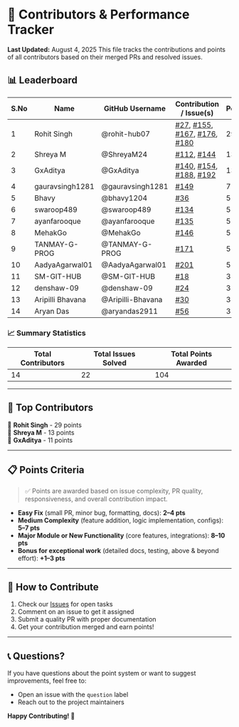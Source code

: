 # 👥 Contributors & Performance Tracker

**Last Updated:** August 4, 2025
This file tracks the contributions and points of all contributors based on their merged PRs and resolved issues.

## 📊 Leaderboard

| S.No | Name             | GitHub Username   | Contribution / Issue(s)                                                                                                                                                                                                                                                                                            | Points | Status |
| ---- | ---------------- | ----------------- | ------------------------------------------------------------------------------------------------------------------------------------------------------------------------------------------------------------------------------------------------------------------------------------------------------------------ | ------ | ------ |
| 1    | Rohit Singh      | @rohit-hub07      | [#27](https://github.com/adityagarwal15/JobSync/issues/27), [#155](https://github.com/adityagarwal15/JobSync/issues/155), [#167](https://github.com/adityagarwal15/JobSync/issues/167), [#176](https://github.com/adityagarwal15/JobSync/issues/176), [#180](https://github.com/adityagarwal15/JobSync/issues/180) | 29     | ✅     |
| 2    | Shreya M         | @ShreyaM24        | [#112](https://github.com/adityagarwal15/JobSync/issues/112), [#144](https://github.com/adityagarwal15/JobSync/issues/144)                                                                                                                                                                                         | 13     | ✅     |
| 3    | GxAditya         | @GxAditya         | [#140](https://github.com/adityagarwal15/JobSync/issues/140), [#154](https://github.com/adityagarwal15/JobSync/issues/154), [#188](https://github.com/adityagarwal15/JobSync/issues/188), [#192](https://github.com/adityagarwal15/JobSync/issues/192)                                                             | 13     | ✅     |
| 4    | gauravsingh1281  | @gauravsingh1281  | [#149](https://github.com/adityagarwal15/JobSync/issues/149)                                                                                                                                                                                                                                                       | 7      | ✅     |
| 5    | Bhavy            | @bhavy1204        | [#36](https://github.com/yourusername/yourrepo/issues/36)                                                                                                                                                                                                                                                          | 5      | ✅     |
| 6    | swaroop489       | @swaroop489       | [#134](https://github.com/adityagarwal15/JobSync/issues/134)                                                                                                                                                                                                                                                       | 5      | ✅     |
| 7    | ayanfarooque     | @ayanfarooque     | [#135](https://github.com/adityagarwal15/JobSync/issues/135)                                                                                                                                                                                                                                                       | 5      | ✅     |
| 8    | MehakGo          | @MehakGo          | [#146](https://github.com/adityagarwal15/JobSync/issues/146)                                                                                                                                                                                                                                                       | 5      | ✅     |
| 9    | TANMAY-G-PROG    | @TANMAY-G-PROG    | [#171](https://github.com/adityagarwal15/JobSync/issues/171)                                                                                                                                                                                                                                                       | 5      | ✅     |
| 10   | AadyaAgarwal01   | @AadyaAgarwal01   | [#201](https://github.com/adityagarwal15/JobSync/issues/201)                                                                                                                                                                                                                                                       | 5      | ✅     |
| 11   | SM-GIT-HUB       | @SM-GIT-HUB       | [#18](https://github.com/yourusername/yourrepo/issues/18)                                                                                                                                                                                                                                                          | 3      | ✅     |
| 12   | denshaw-09       | @denshaw-09       | [#24](https://github.com/yourusername/yourrepo/issues/24)                                                                                                                                                                                                                                                          | 3      | ✅     |
| 13   | Aripilli Bhavana | @Aripilli-Bhavana | [#30](https://github.com/yourusername/yourrepo/issues/30)                                                                                                                                                                                                                                                          | 3      | ✅     |
| 14   | Aryan Das        | @aryandas2911     | [#56](https://github.com/yourusername/yourrepo/issues/56)                                                                                                                                                                                                                                                          | 3      | ✅     |

### 📈 Summary Statistics

| **Total Contributors** | **Total Issues Solved** | **Total Points Awarded** |
| ---------------------- | ----------------------- | ------------------------ |
| 14                     | 22                      | 104                      |

---

## 🏅 Top Contributors

🥇 **Rohit Singh** - 29 points  
🥈 **Shreya M** - 13 points  
🥉 **GxAditya** - 11 points

---

## 📋 Points Criteria

> ✅ Points are awarded based on issue complexity, PR quality, responsiveness, and overall contribution impact.

- **Easy Fix** (small PR, minor bug, formatting, docs): **2–4 pts**
- **Medium Complexity** (feature addition, logic implementation, configs): **5–7 pts**
- **Major Module or New Functionality** (core features, integrations): **8–10 pts**
- **Bonus for exceptional work** (detailed docs, testing, above & beyond effort): **+1–3 pts**

---

## 🎯 How to Contribute

1. Check our [Issues](https://github.com/adityagarwal15/JobSync/issues) for open tasks
2. Comment on an issue to get it assigned
3. Submit a quality PR with proper documentation
4. Get your contribution merged and earn points!

---

## 📞 Questions?

If you have questions about the point system or want to suggest improvements, feel free to:

- Open an issue with the `question` label
- Reach out to the project maintainers

**Happy Contributing! 🚀**
